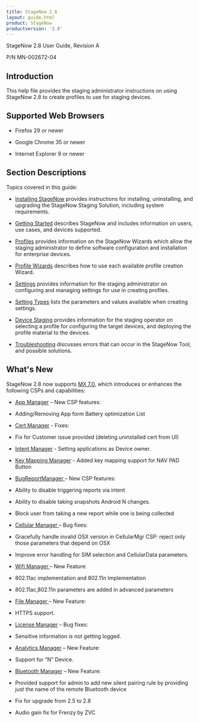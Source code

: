 ```yaml
---
title: StageNow 2.8
layout: guide.html
product: StageNow
productversion: '2.8'
---
```


StageNow 2.8 User Guide, Revision A

P/N MN-002672-04

## Introduction
This help file provides the staging administrator instructions on using StageNow 2.8 to create profiles to use for staging devices.

## Supported Web Browsers

* Firefox 29 or newer

* Google Chrome 35 or newer 

* Internet Explorer 9 or newer

## Section Descriptions
Topics covered in this guide:

* [Installing StageNow](../installing) provides instructions for installing, uninstalling, and upgrading the StageNow Staging Solution, including system requirements.

* [Getting Started](../gettingstarted) describes StageNow and includes information on users, use cases, and devices supported.

* [Profiles](../stagingprofiles) provides information on the StageNow Wizards which allow the staging administrator to define software configuration and installation for enterprise devices.

* [Profile Wizards](../ProfileWizards) describes how to use each available profile creation Wizard.

* [Settings](../settingconfig) provides information for the staging administrator on configuring and managing settings for use in creating profiles.

* [Setting Types](../CSPreference) lists the parameters and values available when creating settings.

* [Device Staging](../stageclient) provides information for the staging operator on selecting a profile for configuring the target devices, and deploying the profile material to the devices.

* [Troubleshooting](../troubleshooting) discusses errors that can occur in the StageNow Tool, and possible solutions.

## What's New
StageNow 2.8 now supports [MX 7.0](../stagingprofiles/#mx6xselection), which introduces or enhances the following CSPs and capabilities:

* [App Manager](../csp/app) – New CSP features:
 * Adding/Removing App form Battery optimization List

* [Cert Manager](../csp/cert) - Fixes: 
 * Fix for Customer issue provided (deleting uninstalled cert from UI)

* [Intent Manager](../csp/intent) - Setting applications as Device owner.
* [Key Mapping Manager](../csp/keymap) – Added key mapping support for NAV PAD Button

* [BugReportManager ](../csp/bugreportmgr) – New CSP features:
 * Ability to disable triggering reports via intent
 * Ability to disable taking snapshots Android N changes.
 * Block user from taking a new report while one is being collected

* [Cellular Manager ](../csp/cellular) – Bug fixes:
 * Gracefully handle invalid OSX version in CellularMgr CSP: reject only those parameters  that depend on OSX
 * Improve error handling for SIM selection and CellularData parameters.

* [Wifi Manager ](../csp/wifi) – New Feature:
 * 802.11ac implementation and 802.11n Implementation
 * 802.11ac,802.11n parameters are added in advanced parameters

* [File Manager ](../csp/file) – New Feature:
 * HTTPS support.

* [License Manager](../csp/license) – Bug fixes:
 * Sensitive information is not getting logged.

* [Analytics Manager](../csp/analyticsmgr) – New Feature:
 * Support for “N” Device.

* [Bluetooth Manager](../csp/bluetoothmgr) – New Feature:
 * Provided support for admin to add new silent pairing rule by providing just the name of the remote Bluetooth device

* Fix for upgrade from 2.5 to 2.8
* Audio gain fix for Frenzy by ZVC
